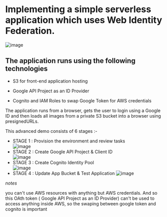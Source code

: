 # Implementing a simple serverless application which uses Web Identity Federation.  
![image](https://user-images.githubusercontent.com/73319030/235738466-1447b8fa-96dc-4b82-b4f1-b9d9651af324.png)

## The application runs using the following technologies

- S3 for front-end application hosting

- Google API Project as an ID Provider

- Cognito and IAM Roles to swap Google Token for AWS credentials

The application runs from a browser, gets the user to login using a Google ID and then loads all images from a private S3 bucket into a browser using presignedURLs.  

This advanced demo consists of 6 stages :-  

- STAGE 1 : Provision the environment and review tasks    
![image](https://user-images.githubusercontent.com/73319030/235738466-1447b8fa-96dc-4b82-b4f1-b9d9651af324.png)
- STAGE 2 : Create Google API Project & Client ID  
![image](https://user-images.githubusercontent.com/73319030/235763628-49a868f6-2e67-4f24-81b6-1eee330f15d8.png)
- STAGE 3 : Create Cognito Identity Pool  
![image](https://user-images.githubusercontent.com/73319030/235763332-5831a3e8-2a3d-4084-8800-0dd2377b6e40.png)
- STAGE 4 : Update App Bucket & Test Application
![image](https://user-images.githubusercontent.com/73319030/235770753-94814403-d560-4291-9d39-d41a22683dfa.png)

_notes_

you can't use AWS resources with anything but AWS credentials. And so this OAth token ( Google API Project as an ID Provider) can't be used to access anything inside AWS, so the swaping between google token and cognito is  important
